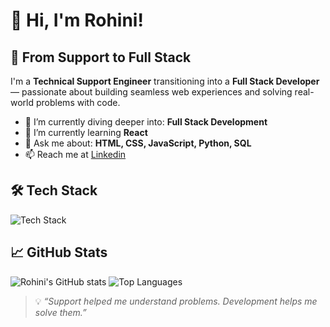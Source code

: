# 👋 Hi, I'm Rohini!

## 🚀 From Support to Full Stack

I'm a **Technical Support Engineer** transitioning into a **Full Stack Developer** — passionate about building seamless web experiences and solving real-world problems with code.

- 🔭 I’m currently diving deeper into: **Full Stack Development**
- 🌱  I’m currently learning **React**
- 💬 Ask me about: **HTML, CSS, JavaScript, Python, SQL**
- 📫 Reach me at [Linkedin](www.linkedin.com/in/rohini-h)

## 🛠️ Tech Stack

![Tech Stack](https://skillicons.dev/icons?i=html,css,tailwind,js,python,mysql,postman,c,vscode)

## 📈 GitHub Stats

![Rohini's GitHub stats](https://github-readme-stats.vercel.app/api?username=ROHINI-H&show_icons=true&theme=default)
![Top Languages](https://github-readme-stats.vercel.app/api/top-langs/?username=ROHINI-H&layout=compact)

> 💡 *“Support helped me understand problems. Development helps me solve them.”*
